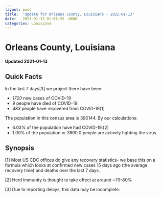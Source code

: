 ```yaml
---
layout: post
title:  "Update for Orleans County, Louisiana - 2021-01-13"
date:   2021-01-13 01:01:29 -0600
categories: Louisiana
---
```


# Orleans County, Louisiana
#### Updated 2021-01-13

## Quick Facts

In the last 7 days[3] we project there have been
- *1720* new cases of COVID-19
- *9* people have died of COVID-19
- *483* people have recovered from COVID-19[1]

The population in this census area is 390144. By our calculations:
- 6.03% of the population have had COVID-19.[2]
- 1.00% of the population or 3890.0 people are actively fighting the virus.

## Synopsis




[1] Most US CDC offices do give any recovery statistics- we base this on a formula which looks at confirmed new cases
15 days ago (the average recovery time) and deaths over the last 7 days.

[2] Herd Immunity is thought to take effect at around ~70-80%

[3] Due to reporting delays, this data may be incomplete.
 
    